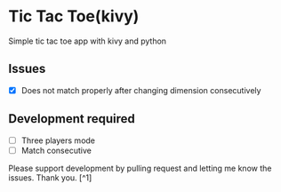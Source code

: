 # Tic Tac Toe(kivy)

Simple tic tac toe app with kivy and python

## Issues
- [x] Does not match properly after changing dimension consecutively

## Development required 
- [ ] Three players mode
- [ ] Match consecutive

Please support development by pulling request and letting me know the issues. Thank you. [^1]
